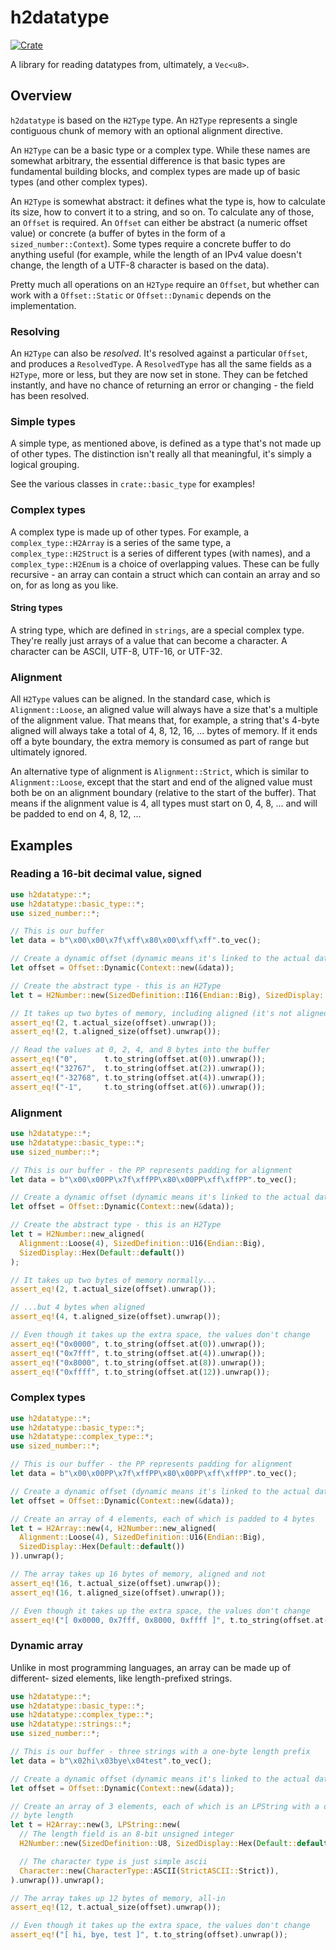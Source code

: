 # h2datatype

[![Crate](https://img.shields.io/crates/v/sized_number.svg)](https://crates.io/crates/sized_number)

A library for reading datatypes from, ultimately, a `Vec<u8>`.

## Overview

`h2datatype` is based on the `H2Type` type. An `H2Type` represents a
single contiguous chunk of memory with an optional alignment directive.

An `H2Type` can be a basic type or a complex type. While these names are
somewhat arbitrary, the essential difference is that basic types are
fundamental building blocks, and complex types are made up of basic types
(and other complex types).

An `H2Type` is somewhat abstract: it defines what the type is, how to
calculate its size, how to convert it to a string, and so on. To calculate
any of those, an `Offset` is required. An `Offset` can either be
abstract (a numeric offset value) or concrete (a buffer of bytes in the form
of a `sized_number::Context`). Some types require a concrete buffer to do
anything useful (for example, while the length of an IPv4 value doesn't
change, the length of a UTF-8 character is based on the data).

Pretty much all operations on an `H2Type` require an `Offset`, but
whether can work with a `Offset::Static` or `Offset::Dynamic` depends on
the implementation.

### Resolving

An `H2Type` can also be *resolved*. It's resolved against a particular
`Offset`, and produces a `ResolvedType`. A `ResolvedType` has all the
same fields as a `H2Type`, more or less, but they are now set in stone.
They can be fetched instantly, and have no chance of returning an error or
changing - the field has been resolved.

### Simple types

A simple type, as mentioned above, is defined as a type that's not made up
of other types. The distinction isn't really all that meaningful, it's
simply a logical grouping.

See the various classes in `crate::basic_type` for examples!

### Complex types

A complex type is made up of other types. For example, a
`complex_type::H2Array` is a series of the same type, a
`complex_type::H2Struct` is a series of different types (with names), and
a `complex_type::H2Enum` is a choice of overlapping values. These can
be fully recursive - an array can contain a struct which can contain an
array and so on, for as long as you like.

#### String types

A string type, which are defined in `strings`, are a special complex
type. They're really just arrays of a value that can become a character.
A character can be ASCII, UTF-8, UTF-16, or UTF-32.

### Alignment

All `H2Type` values can be aligned. In the standard case, which is
`Alignment::Loose`, an aligned value will always have a size that's
a multiple of the alignment value. That means that, for example, a
string that's 4-byte aligned will always take a total of 4, 8, 12, 16, ...
bytes of memory. If it ends off a byte boundary, the extra memory is
consumed as part of range but ultimately ignored.

An alternative type of alignment is `Alignment::Strict`, which is similar
to `Alignment::Loose`, except that the start and end of the aligned value
must both be on an alignment boundary (relative to the start of the buffer).
That means if the alignment value is 4, all types must start on 0, 4, 8, ...
and will be padded to end on 4, 8, 12, ...

## Examples

### Reading a 16-bit decimal value, signed

```rust
use h2datatype::*;
use h2datatype::basic_type::*;
use sized_number::*;

// This is our buffer
let data = b"\x00\x00\x7f\xff\x80\x00\xff\xff".to_vec();

// Create a dynamic offset (dynamic means it's linked to the actual data)
let offset = Offset::Dynamic(Context::new(&data));

// Create the abstract type - this is an H2Type
let t = H2Number::new(SizedDefinition::I16(Endian::Big), SizedDisplay::Decimal);

// It takes up two bytes of memory, including aligned (it's not aligned)
assert_eq!(2, t.actual_size(offset).unwrap());
assert_eq!(2, t.aligned_size(offset).unwrap());

// Read the values at 0, 2, 4, and 8 bytes into the buffer
assert_eq!("0",      t.to_string(offset.at(0)).unwrap());
assert_eq!("32767",  t.to_string(offset.at(2)).unwrap());
assert_eq!("-32768", t.to_string(offset.at(4)).unwrap());
assert_eq!("-1",     t.to_string(offset.at(6)).unwrap());
```

### Alignment

```rust
use h2datatype::*;
use h2datatype::basic_type::*;
use sized_number::*;

// This is our buffer - the PP represents padding for alignment
let data = b"\x00\x00PP\x7f\xffPP\x80\x00PP\xff\xffPP".to_vec();

// Create a dynamic offset (dynamic means it's linked to the actual data)
let offset = Offset::Dynamic(Context::new(&data));

// Create the abstract type - this is an H2Type
let t = H2Number::new_aligned(
  Alignment::Loose(4), SizedDefinition::U16(Endian::Big),
  SizedDisplay::Hex(Default::default())
);

// It takes up two bytes of memory normally...
assert_eq!(2, t.actual_size(offset).unwrap());

// ...but 4 bytes when aligned
assert_eq!(4, t.aligned_size(offset).unwrap());

// Even though it takes up the extra space, the values don't change
assert_eq!("0x0000", t.to_string(offset.at(0)).unwrap());
assert_eq!("0x7fff", t.to_string(offset.at(4)).unwrap());
assert_eq!("0x8000", t.to_string(offset.at(8)).unwrap());
assert_eq!("0xffff", t.to_string(offset.at(12)).unwrap());
```

### Complex types

```rust
use h2datatype::*;
use h2datatype::basic_type::*;
use h2datatype::complex_type::*;
use sized_number::*;

// This is our buffer - the PP represents padding for alignment
let data = b"\x00\x00PP\x7f\xffPP\x80\x00PP\xff\xffPP".to_vec();

// Create a dynamic offset (dynamic means it's linked to the actual data)
let offset = Offset::Dynamic(Context::new(&data));

// Create an array of 4 elements, each of which is padded to 4 bytes
let t = H2Array::new(4, H2Number::new_aligned(
  Alignment::Loose(4), SizedDefinition::U16(Endian::Big),
  SizedDisplay::Hex(Default::default())
)).unwrap();

// The array takes up 16 bytes of memory, aligned and not
assert_eq!(16, t.actual_size(offset).unwrap());
assert_eq!(16, t.aligned_size(offset).unwrap());

// Even though it takes up the extra space, the values don't change
assert_eq!("[ 0x0000, 0x7fff, 0x8000, 0xffff ]", t.to_string(offset.at(0)).unwrap());
```

### Dynamic array

Unlike in most programming languages, an array can be made up of different-
sized elements, like length-prefixed strings.

```rust
use h2datatype::*;
use h2datatype::basic_type::*;
use h2datatype::complex_type::*;
use h2datatype::strings::*;
use sized_number::*;

// This is our buffer - three strings with a one-byte length prefix
let data = b"\x02hi\x03bye\x04test".to_vec();

// Create a dynamic offset (dynamic means it's linked to the actual data)
let offset = Offset::Dynamic(Context::new(&data));

// Create an array of 3 elements, each of which is an LPString with a one-
// byte length
let t = H2Array::new(3, LPString::new(
  // The length field is an 8-bit unsigned integer
  H2Number::new(SizedDefinition::U8, SizedDisplay::Hex(Default::default())),

  // The character type is just simple ascii
  Character::new(CharacterType::ASCII(StrictASCII::Strict)),
).unwrap()).unwrap();

// The array takes up 12 bytes of memory, all-in
assert_eq!(12, t.actual_size(offset).unwrap());

// Even though it takes up the extra space, the values don't change
assert_eq!("[ hi, bye, test ]", t.to_string(offset).unwrap());
```
